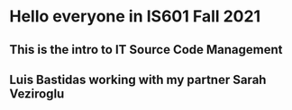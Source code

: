 # Hello everyone in IS601 Fall 2021
## This is the intro to IT Source Code Management
## Luis Bastidas working with my partner Sarah Veziroglu 
